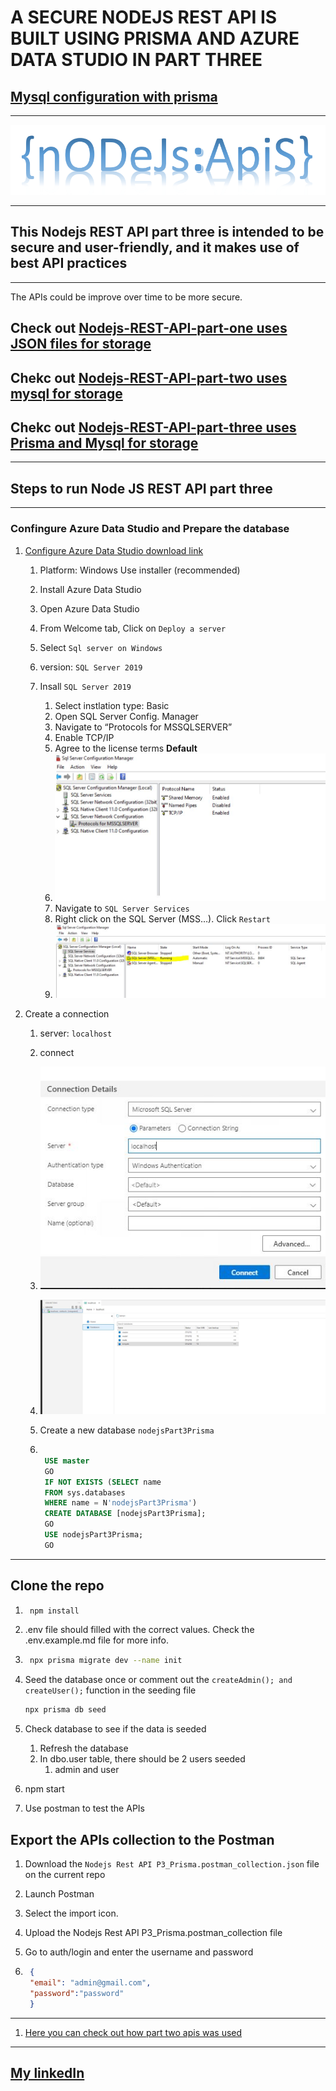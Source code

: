 # A SECURE NODEJS REST API IS BUILT USING PRISMA AND AZURE DATA STUDIO IN PART THREE

## [Mysql configuration with prisma](prisma_mysql_workbench/QuickStart.md)

***
![Nodejs](./images/nodejs.PNG)
***

## This Nodejs REST API part three is intended to be secure and user-friendly, and it makes use of best API practices

***

The APIs could be improve over time to be more secure.

## Check out [Nodejs-REST-API-part-one uses JSON files for storage](https://github.com/rqkohistani/Build-a-Secure-Nodejs-REST-API-part-one)

## Chekc out [Nodejs-REST-API-part-two uses **mysql** for storage](https://github.com/rqkohistani/a-secure-nodejs-RESTAPI-part-two-with-mysql)

## Chekc out [Nodejs-REST-API-part-three uses **Prisma** and Mysql for storage](./prisma_mysql_workbench)

***

## Steps to run Node JS REST API part three

***

### Confingure Azure Data Studio and Prepare the database

1. [Configure Azure Data Studio download link](https://learn.microsoft.com/en-us/sql/azure-data-studio/download-azure-data-studio?view=sql-server-ver16)

    1. Platform: Windows Use installer (recommended)
    1. Install Azure Data Studio
    1. Open Azure Data Studio
    1. From Welcome tab, Click on ``Deploy a server``
    1. Select ``Sql server on Windows``
    1. version: ``SQL Server 2019``

    1. Insall ``SQL Server 2019``
        1. Select instlation type: Basic
        1. Open SQL Server Config. Manager  
        1. Navigate to “Protocols for MSSQLSERVER”
        1. Enable TCP/IP
        1. Agree to the license terms **Default**
        1. ![SQL Server Configuration](./images/SQLServerConfiguration.JPG)
        1. Navigate to ``SQL Server Services``
        1. Right click on the SQL Server (MSS…). Click ``Restart``
        1. ![SQL server service](./images/SQLServerService.JPG)

1. Create a connection
    1. server: ``localhost``
    1. connect
    1. ![ServerLocalHost](./images/ServerLocalHost.JPG)
    1. ![SuccessConnection](./images/SuccessConnection.JPG)
    1. Create a new database ``nodejsPart3Prisma``

    1. ```sql
    
        USE master
        GO
        IF NOT EXISTS (SELECT name
        FROM sys.databases
        WHERE name = N'nodejsPart3Prisma')
        CREATE DATABASE [nodejsPart3Prisma];
        GO
        USE nodejsPart3Prisma;
        GO

        ```

***

## Clone the repo

1. ```bash
    npm install
    ```

1. .env file should filled with the correct values. Check the .env.example.md file for more info.

1. ```bash
    npx prisma migrate dev --name init
    ```

1. Seed the database once or comment out the `createAdmin();
and createUser();` function in the seeding file

    ```bash
    npx prisma db seed
    ```

1. Check database to see if the data is seeded
    1. Refresh the database
    1. In dbo.user table, there should be 2 users seeded
        1. admin and user

1. npm start
1. Use postman to test the APIs

## Export the APIs collection to the Postman

1. Download the `Nodejs Rest API P3_Prisma.postman_collection.json` file on the current repo
2. Launch Postman
3. Select the import icon.
4. Upload the Nodejs Rest API P3_Prisma.postman_collection file
5. Go to auth/login and enter the username and password

6. ```json
    {
    "email": "admin@gmail.com",
    "password":"password"
    }
    ```

***

1. [Here you can check out how part two apis was used](https://github.com/rqkohistani/a-secure-nodejs-RESTAPI-part-two-with-mysql)

***

## [My linkedIn](https://www.linkedin.com/in/rashed-qazizada-1b64b68a/)
